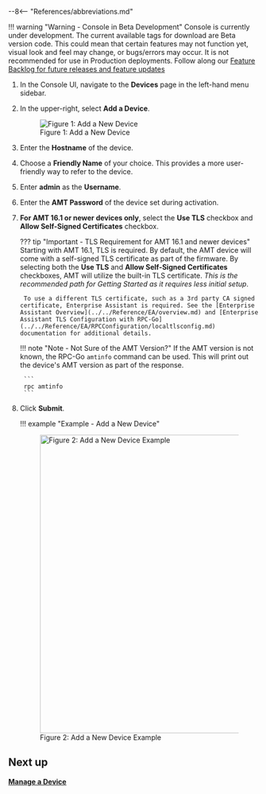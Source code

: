 --8<-- "References/abbreviations.md"

!!! warning "Warning - Console in Beta Development"
    Console is currently under development. The current available tags for download are Beta version code. This could mean that certain features may not function yet, visual look and feel may change, or bugs/errors may occur. It is not recommended for use in Production deployments. Follow along our [Feature Backlog for future releases and feature updates](https://github.com/orgs/open-amt-cloud-toolkit/projects/10)

1. In the Console UI, navigate to the **Devices** page in the left-hand menu sidebar.

2. In the upper-right, select **Add a Device**.

    <figure class="figure-image">
        <img src="..\..\..\assets\images\Console_AddDevices.png" alt="Figure 1: Add a New Device">
        <figcaption>Figure 1: Add a New Device</figcaption>
    </figure>

3. Enter the **Hostname** of the device.

4. Choose a **Friendly Name** of your choice. This provides a more user-friendly way to refer to the device.

5. Enter **admin** as the **Username**.

6. Enter the **AMT Password** of the device set during activation.

7. **For AMT 16.1 or newer devices only**, select the **Use TLS** checkbox and **Allow Self-Signed Certificates** checkbox.

    ??? tip "Important - TLS Requirement for AMT 16.1 and newer devices"
        Starting with AMT 16.1, TLS is required. By default, the AMT device will come with a self-signed TLS certificate as part of the firmware. By selecting both the **Use TLS** and **Allow Self-Signed Certificates** checkboxes, AMT will utilize the built-in TLS certificate. *This is the recommended path for Getting Started as it requires less initial setup*.

        To use a different TLS certificate, such as a 3rd party CA signed certificate, Enterprise Assistant is required. See the [Enterprise Assistant Overview](../../Reference/EA/overview.md) and [Enterprise Assistant TLS Configuration with RPC-Go](../../Reference/EA/RPCConfiguration/localtlsconfig.md) documentation for additional details.

    !!! note "Note - Not Sure of the AMT Version?"
        If the AMT version is not known, the RPC-Go `amtinfo` command can be used. This will print out the device's AMT version as part of the response.

        ```
        rpc amtinfo
        ```

8. Click **Submit**.

    !!! example "Example - Add a New Device"
        <figure class="figure-image">
            <img width=600 src="..\..\..\assets\images\Console_AddDevice_Full.png" alt="Figure 2: Add a New Device Example">
            <figcaption>Figure 2: Add a New Device Example</figcaption>
        </figure>

## Next up

[**Manage a Device**](manageDevice.md)